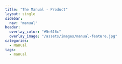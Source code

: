 ```yaml
---
title: "The Manual - Product"
layout: single
sidebar:
  nav: "manual"
header:
  overlay_color: "#5e616c"
  overlay_image: "/assets/images/manual-feature.jpg"
categories:
  - Manual
tags:
  - manual
---
```


